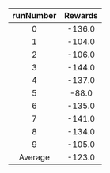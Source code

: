 | runNumber | Rewards |
|:-:|:-:|
|0|-136.0|
|1|-104.0|
|2|-106.0|
|3|-144.0|
|4|-137.0|
|5|-88.0|
|6|-135.0|
|7|-141.0|
|8|-134.0|
|9|-105.0|
| Average |-123.0|